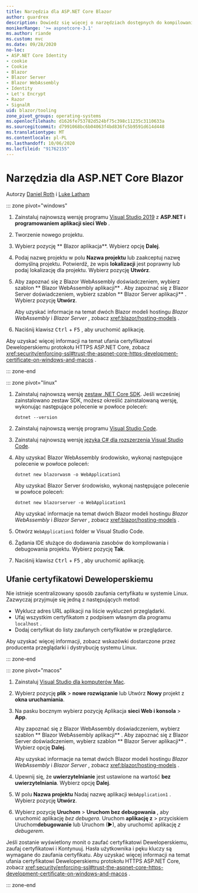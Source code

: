 ```yaml
---
title: Narzędzia dla ASP.NET Core Blazor
author: guardrex
description: Dowiedz się więcej o narzędziach dostępnych do kompilowania Blazor aplikacji.
monikerRange: '>= aspnetcore-3.1'
ms.author: riande
ms.custom: mvc
ms.date: 09/28/2020
no-loc:
- ASP.NET Core Identity
- cookie
- Cookie
- Blazor
- Blazor Server
- Blazor WebAssembly
- Identity
- Let's Encrypt
- Razor
- SignalR
uid: blazor/tooling
zone_pivot_groups: operating-systems
ms.openlocfilehash: d1626fe753782d524bf75c398c11235c3110633a
ms.sourcegitcommit: d7991068bc6b04063f4bd836fc5b9591d614d448
ms.translationtype: MT
ms.contentlocale: pl-PL
ms.lasthandoff: 10/06/2020
ms.locfileid: "91762155"
---
```

# <a name="tooling-for-aspnet-core-no-locblazor"></a>Narzędzia dla ASP.NET Core Blazor

Autorzy [Daniel Roth](https://github.com/danroth27) i [Luke Latham](https://github.com/guardrex)

::: zone pivot="windows"

1. Zainstaluj najnowszą wersję programu [Visual Studio 2019](https://visualstudio.microsoft.com/downloads/) z **ASP.NET i programowaniem aplikacji sieci Web** .

1. Tworzenie nowego projektu.

1. Wybierz pozycję ** Blazor aplikacja**. Wybierz opcję **Dalej**.

1. Podaj nazwę projektu w polu **Nazwa projektu** lub zaakceptuj nazwę domyślną projektu. Potwierdź, że wpis **lokalizacji** jest poprawny lub podaj lokalizację dla projektu. Wybierz pozycję **Utwórz**.

1. Aby zapoznać się z Blazor WebAssembly doświadczeniem, wybierz szablon ** Blazor WebAssembly aplikacji** . Aby zapoznać się z Blazor Server doświadczeniem, wybierz szablon ** Blazor Server aplikacji** . Wybierz pozycję **Utwórz**.

   Aby uzyskać informacje na temat dwóch Blazor modeli hostingu *Blazor WebAssembly* i *Blazor Server* , zobacz <xref:blazor/hosting-models> .

1. Naciśnij klawisz <kbd>Ctrl</kbd> + <kbd>F5</kbd> , aby uruchomić aplikację.

Aby uzyskać więcej informacji na temat ufania certyfikatowi Deweloperskiemu protokołu HTTPS ASP.NET Core, zobacz <xref:security/enforcing-ssl#trust-the-aspnet-core-https-development-certificate-on-windows-and-macos> .

::: zone-end

::: zone pivot="linux"

1. Zainstaluj najnowszą wersję [zestaw .NET Core SDK](https://dotnet.microsoft.com/download). Jeśli wcześniej zainstalowano zestaw SDK, możesz określić zainstalowaną wersję, wykonując następujące polecenie w powłoce poleceń:

   ```dotnetcli
   dotnet --version
   ```

1. Zainstaluj najnowszą wersję programu [Visual Studio Code](https://code.visualstudio.com).

1. Zainstaluj najnowszą wersję [języka C# dla rozszerzenia Visual Studio Code](https://marketplace.visualstudio.com/items?itemName=ms-dotnettools.csharp).

1. Aby uzyskać Blazor WebAssembly środowisko, wykonaj następujące polecenie w powłoce poleceń:

   ```dotnetcli
   dotnet new blazorwasm -o WebApplication1
   ```

   Aby uzyskać Blazor Server środowisko, wykonaj następujące polecenie w powłoce poleceń:

   ```dotnetcli
   dotnet new blazorserver -o WebApplication1
   ```

   Aby uzyskać informacje na temat dwóch Blazor modeli hostingu *Blazor WebAssembly* i *Blazor Server* , zobacz <xref:blazor/hosting-models> .

1. Otwórz `WebApplication1` folder w Visual Studio Code.

1. Żądania IDE służące do dodawania zasobów do kompilowania i debugowania projektu. Wybierz pozycję **Tak**.

1. Naciśnij klawisz <kbd>Ctrl</kbd> + <kbd>F5</kbd> , aby uruchomić aplikację.

## <a name="trust-a-development-certificate"></a>Ufanie certyfikatowi Deweloperskiemu

Nie istnieje scentralizowany sposób zaufania certyfikatu w systemie Linux. Zazwyczaj przyjmuje się jedną z następujących metod:

* Wyklucz adres URL aplikacji na liście wykluczeń przeglądarki.
* Ufaj wszystkim certyfikatom z podpisem własnym dla programu `localhost` .
* Dodaj certyfikat do listy zaufanych certyfikatów w przeglądarce.

Aby uzyskać więcej informacji, zobacz wskazówki dostarczone przez producenta przeglądarki i dystrybucję systemu Linux.

::: zone-end

::: zone pivot="macos"

1. Zainstaluj [Visual Studio dla komputerów Mac](https://visualstudio.microsoft.com/vs/mac/).

1. Wybierz pozycję **plik**  >  **nowe rozwiązanie** lub Utwórz **Nowy** projekt z **okna uruchamiania**.

1. Na pasku bocznym wybierz pozycję Aplikacja **sieci Web i konsola**  >  **App**.

   Aby zapoznać się z Blazor WebAssembly doświadczeniem, wybierz szablon ** Blazor WebAssembly aplikacji** . Aby zapoznać się z Blazor Server doświadczeniem, wybierz szablon ** Blazor Server aplikacji** . Wybierz opcję **Dalej**.

   Aby uzyskać informacje na temat dwóch Blazor modeli hostingu *Blazor WebAssembly* i *Blazor Server* , zobacz <xref:blazor/hosting-models> .

1. Upewnij się, że **uwierzytelnianie** jest ustawione na wartość **bez uwierzytelniania**. Wybierz opcję **Dalej**.

1. W polu **Nazwa projektu** Nadaj nazwę aplikacji `WebApplication1` . Wybierz pozycję **Utwórz**.

1. Wybierz pozycję **Uruchom**  >  **Uruchom bez debugowania** , aby uruchomić aplikację *bez debugera*. Uruchom **aplikację z**  >  przyciskiem Uruchom**debugowanie** lub Uruchom (&#9654;), aby uruchomić aplikację *z debugerem*.

Jeśli zostanie wyświetlony monit o zaufać certyfikatowi Deweloperskiemu, zaufaj certyfikatowi i Kontynuuj. Hasła użytkownika i pęku kluczy są wymagane do zaufania certyfikatu. Aby uzyskać więcej informacji na temat ufania certyfikatowi Deweloperskiemu protokołu HTTPS ASP.NET Core, zobacz <xref:security/enforcing-ssl#trust-the-aspnet-core-https-development-certificate-on-windows-and-macos> .

::: zone-end
